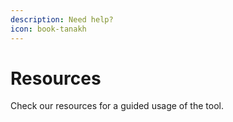 ```yaml
---
description: Need help?
icon: book-tanakh
---
```


# Resources

Check our resources for a guided usage of the tool.





